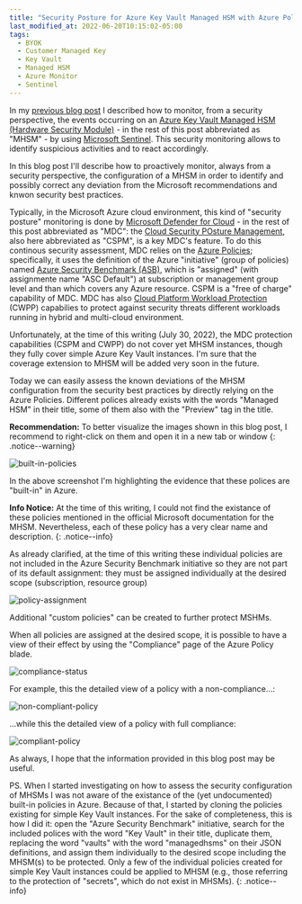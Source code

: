 ```yaml
---
title: "Security Posture for Azure Key Vault Managed HSM with Azure Policies"
last_modified_at: 2022-06-20T10:15:02-05:00
tags:
  - BYOK
  - Customer Managed Key
  - Key Vault
  - Managed HSM
  - Azure Monitor
  - Sentinel
---
```


In my [previous blog post](https://stefanpems.github.io/Security-monitoring-Managed-HSM-with-Sentinel/) I described how to monitor, from a security perspective, the events occurring on an [Azure Key Vault Managed HSM (Hardware Security Module)](https://docs.microsoft.com/en-us/azure/key-vault/managed-hsm/overview) - in the rest of this post abbreviated as "MHSM" - by using [Microsoft Sentinel](https://docs.microsoft.com/en-us/azure/sentinel/overview). This security monitoring allows to identify suspicious activities and to react accordingly.

In this blog post I'll describe how to proactively monitor, always from a security perspective, the configuration of a MHSM in order to identify and possibly correct any deviation from the Microsoft recommendations and knwon security best practices.

Typically, in the Microsoft Azure cloud environment, this kind of "security posture" monitoring is done by [Microsoft Defender for Cloud](https://docs.microsoft.com/en-us/azure/defender-for-cloud/defender-for-cloud-introduction) - in the rest of this post abbreviated as "MDC": the [Cloud Security POsture Management](https://docs.microsoft.com/en-us/azure/cloud-adoption-framework/organize/cloud-security-posture-management), also here abbreviated as "CSPM", is a key MDC's feature. To do this continous security assessment, MDC relies on the [Azure Policies](https://docs.microsoft.com/en-us/azure/governance/policy/overview); specifically, it uses the definition of the Azure "initiative" (group of policies) named [Azure Security Benchmark (ASB)](https://docs.microsoft.com/en-us/security/benchmark/azure/), which is "assigned" (with assignmente name "ASC Default") at subscription or  management group level and than which covers any Azure resource. CSPM is a "free of charge" capability of MDC. MDC has also [Cloud Platform Workload Protection](https://docs.microsoft.com/en-us/azure/defender-for-cloud/workload-protections-dashboard) (CWPP) capabilies to protect against security threats different workloads running in hybrid and multi-cloud environment.  

Unfortunately, at the time of this writing (July 30, 2022), the MDC protection capabilities (CSPM and CWPP) do not cover yet MHSM instances, though they fully cover simple Azure Key Vault instances. I'm sure that the coverage extension to MHSM will be added very soon in the future. 

Today we can easily assess the known deviations of the MHSM configuration from the security best practices by directly relying on the Azure Policies. Different polices already exists with the words "Managed HSM" in their title, some of them also with the "Preview" tag in the title. 

**Recommendation:** To better visualize the images shown in this blog post, I recommend to right-click on them and open it in a new tab or window
{: .notice--warning}

![built-in-policies](https://raw.githubusercontent.com/stefanpems/stefanpems.github.io/master/assets/2022-07-30-Security%20posture%20for%20Managed%20HSM/built-in-policies.png)

In the above screenshot I'm highlighting the evidence that these polices are "built-in" in Azure. 

**Info Notice:** At the time of this writing, I could not find the existance of these policies mentioned in the official Microsoft documentation for the MHSM. Nevertheless, each of these policy has a very clear name and description.
{: .notice--info}

As already clarified, at the time of this writing these individual policies are not included in the Azure Security Benchmark initiative so they are not part of its default assignment: they must be assigned individually at the desired scope (subscription, resource group)

![policy-assignment](https://raw.githubusercontent.com/stefanpems/stefanpems.github.io/master/assets/2022-07-30-Security%20posture%20for%20Managed%20HSM/policy-assignment.png)

Additional "custom policies" can be created to further protect MSHMs. 

When all policies are assigned at the desired scope, it is possible to have a view of their effect by using the "Compliance" page of the Azure Policy blade.

![compliance-status](https://raw.githubusercontent.com/stefanpems/stefanpems.github.io/master/assets/2022-07-30-Security%20posture%20for%20Managed%20HSM/compliance-status.png)

For example, this the detailed view of a policy with a non-compliance...:

![non-compliant-policy](https://raw.githubusercontent.com/stefanpems/stefanpems.github.io/master/assets/2022-07-30-Security%20posture%20for%20Managed%20HSM/non-compliant-policy.png)

...while this the detailed view of a policy with full compliance:

![compliant-policy](https://raw.githubusercontent.com/stefanpems/stefanpems.github.io/master/assets/2022-07-30-Security%20posture%20for%20Managed%20HSM/compliant-policy.png)

As always, I hope that the information provided in this blog post may be useful. 

PS. When I started investigating on how to assess the security configuration of MHSMs I was not aware of the existance of the (yet undocumented) built-in policies in Azure. Because of that, I started by cloning the  policies existing for simple Key Vault instances. For the sake of completeness, this is how I did it: open the "Azure Security Benchmark" initiative, search for the included polices with the word "Key Vault" in their title, duplicate them, replacing the word "vaults" with the word "managedhsms" on their JSON definitions, and assign them individually to the desired scope including the MHSM(s) to be protected. Only a few of the individual policies created for simple Key Vault instances could be applied to MHSM (e.g., those referring to the protection of "secrets", which do not exist in MHSMs). 
{: .notice--info}